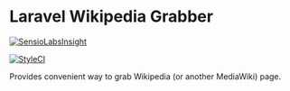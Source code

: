 # Laravel Wikipedia Grabber

[![SensioLabsInsight](https://insight.sensiolabs.com/projects/70bebdc8-aaac-4314-9fa2-159a9a2844eb/big.png)](https://insight.sensiolabs.com/projects/70bebdc8-aaac-4314-9fa2-159a9a2844eb)

[![StyleCI](https://styleci.io/repos/117998599/shield?branch=master&style=flat)](https://styleci.io/repos/117998599)

Provides convenient way to grab Wikipedia (or another MediaWiki) page.
